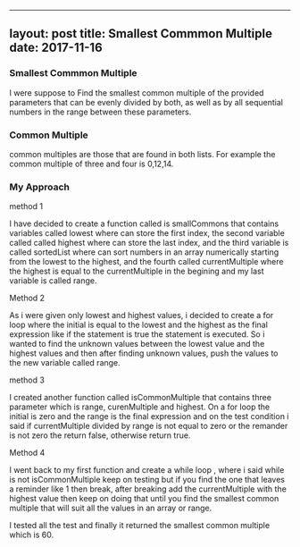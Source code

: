 

---
layout: post
title: Smallest Commmon Multiple
date: 2017-11-16
----

### Smallest Commmon Multiple

I were suppose to Find the smallest common multiple of the provided parameters that can be evenly divided by both, as well as by all sequential numbers in the range between these parameters.

### Common Multiple

 common multiples are those that are found in both lists. For example the common multiple of three and four is 0,12,14.


### My Approach

method 1

I have decided to create a function called is smallCommons that contains variables called lowest where can store the first index,  the second variable called called highest where can store the last index, and the third variable is called sortedList where can sort numbers in an array numerically starting from the lowest to the highest, and the fourth called currentMultiple where the highest is equal to the currentMultiple in the begining and my last variable is called range.

 Method 2

As i were given only lowest and highest  values, i decided to  create a for loop where the initial is equal to the lowest and the highest as the final expression  like if the statement is true the statement is executed. So i wanted to find the unknown values between the lowest value and the highest values and then after finding unknown values, push the values to the new variable called range. 

 method 3 

I created another function called isCommonMultiple that contains three parameter which is range, curenMultiple and highest. On a for loop the initial is zero  and the range is the final expression  and on the test condition i said if currentMultiple divided by range  is not equal to zero  or the remander is not zero the return false, otherwise return true.

 Method 4

I went back to my first function and create a while loop , where i said while is not isCommonMultiple keep on testing but if you find the one that leaves a reminder like 1  then break, after breaking add the currentMultiple with the highest value then keep on doing that until you find the smallest common multiple that will suit all the values in an array or range.


I tested all the test and finally it returned the smallest common multiple which is 60.
